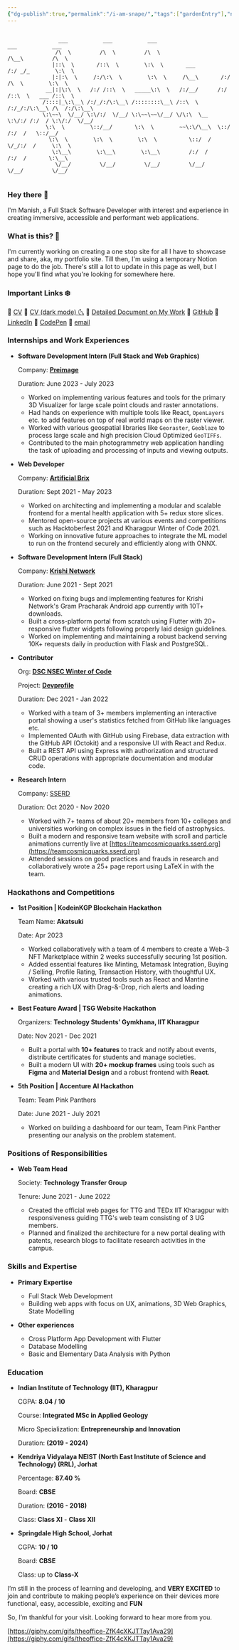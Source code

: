 ```yaml
---
{"dg-publish":true,"permalink":"/i-am-snape/","tags":["gardenEntry"],"noteIcon":""}
---
```


```
          
                ___           ___           ___                       ___           ___     
               /\  \         /\  \         /\  \                     /\__\         /\  \    
              |::\  \       /::\  \        \:\  \       ___         /:/ _/_        \:\  \   
              |:|:\  \     /:/\:\  \        \:\  \     /\__\       /:/ /\  \        \:\  \  
            __|:|\:\  \   /:/ /::\  \   _____\:\  \   /:/__/      /:/ /::\  \   ___ /::\  \ 
           /::::|_\:\__\ /:/_/:/\:\__\ /::::::::\__\ /::\  \     /:/_/:/\:\__\ /\  /:/\:\__\
           \:\~~\  \/__/ \:\/:/  \/__/ \:\~~\~~\/__/ \/\:\  \__  \:\/:/ /:/  / \:\/:/  \/__/
            \:\  \        \::/__/       \:\  \        ~~\:\/\__\  \::/ /:/  /   \::/__/     
             \:\  \        \:\  \        \:\  \          \::/  /   \/_/:/  /     \:\  \     
              \:\__\        \:\__\        \:\__\         /:/  /      /:/  /       \:\__\    
               \/__/         \/__/         \/__/         \/__/       \/__/         \/__/    
          

```

### Hey there 👋

I'm Manish, a Full Stack Software Developer with interest and experience in creating immersive, accessible and performant web applications.

### What is this? 📑

I'm currently working on creating a one stop site for all I have to showcase and share, aka, my portfolio site. Till then, I'm using a temporary Notion page to do the job. There's still a lot to update in this page as well, but I hope you'll find what you're looking for somewhere here.

### Important Links ❄️

🔗 [CV](https://drive.google.com/file/d/11pC-yEuTA56UvfQcg3o6SSnLarQ46YW7/view?usp=sharing)
🔗 [CV (dark mode) 🌜](https://drive.google.com/file/d/11q0ZT2ODi9RLnK_W7HN0HpStG-ywvtJg/view?usp=sharing)
🔗 [Detailed Document on My Work](https://docs.google.com/document/d/1W7ckEzZmQL3jyVh3kgdEV_4P3iku-EIYAGGl2Nj6FSs/edit?usp=sharing)
🔗 [GitHub](https://github.com/the-halfbloodprince)
🔗 [LinkedIn](https://www.linkedin.com/in/manishkumardas3581321/)
🔗 [CodePen](https://codepen.io/the-halfbloodprince)
🔗 [email](mailto:ammanishkumardas@gmail.com)

### Internships and Work Experiences

- **Software Development Intern (Full Stack and Web Graphics)**
    
    Company: [**Preimage**](https://www.linkedin.com/company/preimage/)
    
    Duration: June 2023 - July 2023
    
    - Worked on implementing various features and tools for the primary 3D Visualizer for large scale point clouds and raster annotations.
    - Had hands on experience with multiple tools like React, `OpenLayers` etc. to add features on top of real world maps on the raster viewer.
    - Worked with various geospatial libraries like `Georaster`, `Geoblaze` to process large scale and high precision Cloud Optimized `GeoTIFFs`.
    - Contributed to the main photogrammetry web application handling the task of uploading and processing of inputs and viewing outputs.
- **Web Developer**
    
    Company: [**Artificial Brix**](https://www.linkedin.com/company/artificial-brix/?originalSubdomain=in)
    
    Duration: Sept 2021 - May 2023
    
    - Worked on architecting and implementing a modular and scalable frontend for a mental health application with 5+ redux store slices.
    - Mentored open-source projects at various events and competitions such as Hacktoberfest 2021 and Kharagpur Winter of Code 2021.
    - Working on innovative future approaches to integrate the ML model to run on the frontend securely and efficiently along with ONNX.
- **Software Development Intern (Full Stack)**
    
    Company: [**Krishi Network**](https://www.linkedin.com/company/krishi-network/?originalSubdomain=in)
    
    Duration: June 2021 - Sept 2021
    
    - Worked on fixing bugs and implementing features for Krishi Network's Gram Pracharak Android app currently with 10T+ downloads.
    - Built a cross-platform portal from scratch using Flutter with 20+ responsive flutter widgets following properly laid design guidelines.
    - Worked on implementing and maintaining a robust backend serving 10K+ requests daily in production with Flask and PostgreSQL.
- **Contributor**
    
    Org: [**DSC NSEC Winter of Code**](https://winterofcode.com/)
    
    Project: [**Devprofile**](https://github.com/dscnsec/devprofile/tree/master)
    
    Duration: Dec 2021 - Jan 2022
    
    - Worked with a team of 3+ members implementing an interactive portal showing a user's statistics fetched from GitHub like languages etc.
    - Implemented OAuth with GitHub using Firebase, data extraction with the GitHub API (Octokit) and a responsive UI with React and Redux.
    - Built a REST API using Express with authorization and structured CRUD operations with appropriate documentation and modular code.
- **Research Intern**
    
    Company: [SSERD](https://www.linkedin.com/company/sserd/)
    
    Duration: Oct 2020 - Nov 2020
    
    - Worked with 7+ teams of about 20+ members from 10+ colleges and universities working on complex issues in the field of astrophysics.
    - Built a modern and responsive team website with scroll and particle animations currently live at [](https://teamcosmicquarks.sserd.org/)[https://teamcosmicquarks.sserd.org](https://teamcosmicquarks.sserd.org)
    - Attended sessions on good practices and frauds in research and collaboratively wrote a 25+ page report using LaTeX in with the team.

### Hackathons and Competitions

- **1st Position | KodeinKGP Blockchain Hackathon**
    
    Team Name: **Akatsuki**
    
    Date: Apr 2023
    
    - Worked collaboratively with a team of 4 members to create a Web-3 NFT Marketplace within 2 weeks successfully securing 1st position.
    - Added essential features like Minting, Metamask Integration, Buying / Selling, Profile Rating, Transaction History, with thoughtful UX.
    - Worked with various trusted tools such as React and Mantine creating a rich UX with Drag-&-Drop, rich alerts and loading animations.
- **Best Feature Award | TSG Website Hackathon**
    
    Organizers: **Technology Students’ Gymkhana, IIT Kharagpur**
    
    Date: Nov 2021 - Dec 2021
    
    - Built a portal with **10+ features** to track and notify about events, distribute certificates for students and manage societies.
    - Built a modern UI with **20+ mockup frames** using tools such as **Figma** and **Material Design** and a robust frontend with **React**.
- **5th Position | Accenture AI Hackathon**
    
    Team: Team Pink Panthers
    
    Date: June 2021 - July 2021
    
    - Worked on building a dashboard for our team, Team Pink Panther presenting our analysis on the problem statement.

### Positions of Responsibilities

- **Web Team Head**
    
    Society: **Technology Transfer Group**
    
    Tenure: June 2021 - June 2022
    
    - Created the official web pages for TTG and TEDx IIT Kharagpur with responsiveness guiding TTG's web team consisting of 3 UG members.
    - Planned and finalized the architecture for a new portal dealing with patents, research blogs to facilitate research activities in the campus.

### Skills and Expertise

- **Primary Expertise**
    - Full Stack Web Development
    - Building web apps with focus on UX, animations, 3D Web Graphics, State Modelling
    
- **Other experiences**
    - Cross Platform App Development with Flutter
    - Database Modelling
    - Basic and Elementary Data Analysis with Python

### Education

- **Indian Institute of Technology (IIT), Kharagpur**
    
    CGPA: **8.04 / 10**
    
    Course: **Integrated MSc in Applied Geology**
    
    Micro Specialization: **Entrepreneurship and Innovation**
    
    Duration: **(2019 - 2024)**
    
- **Kendriya Vidyalaya NEIST (North East Institute of Science and Technology) (RRL), Jorhat**
    
    Percentage: **87.40 %**
    
    Board: **CBSE**
    
    Duration: **(2016 - 2018)**
    
    Class: **Class XI** - **Class XII**
    
- **Springdale High School, Jorhat**
    
    CGPA: **10 / 10**
    
    Board: **CBSE**
    
    Class: up to **Class-X**

I’m still in the process of learning and developing, and **VERY EXCITED** to join and contribute to making people’s experience on their devices more functional, easy, accessible, exciting and **FUN**

So, I’m thankful for your visit. Looking forward to hear more from you.

[https://giphy.com/gifs/theoffice-ZfK4cXKJTTay1Ava29](https://giphy.com/gifs/theoffice-ZfK4cXKJTTay1Ava29)
